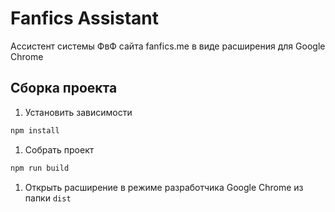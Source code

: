 # Fanfics Assistant
Ассистент системы ФвФ сайта fanfics.me в виде расширения для Google Chrome

## Сборка проекта

1. Установить зависимости
```powershell
npm install
```

1. Собрать проект
```powershell
npm run build
```

1. Открыть расширение в режиме разработчика Google Chrome из папки `dist`
